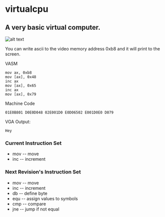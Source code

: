 # virtualcpu
## A very basic virtual computer.

![alt text](https://github.com/tomlister/virtualcpu/raw/master/src/demo.gif "Demo")

You can write ascii to the video memory address 0xb8 and it will print to the screen.

VASM
```
mov ax, 0xb8
mov [ax], 0x48
inc ax
mov [ax], 0x65
inc ax
mov [ax], 0x79
```

Machine Code
```
01E0B801 D0E0D048 02E001D0 E0D06502 E001D0E0 D079
```

VGA Output:
```
Hey
```

### Current Instruction Set
+ mov -- move
+ inc -- increment

### Next Revision's Instruction Set
+ mov -- move
+ inc -- increment
+ db -- define byte
+ equ -- assign values to symbols
+ cmp -- compare
+ jne -- jump if not equal

